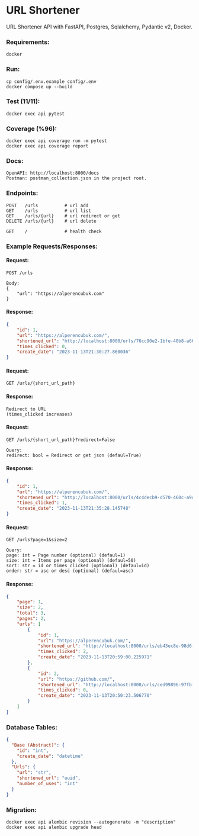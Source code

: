 # URL Shortener

URL Shortener API with FastAPI, Postgres, Sqlalchemy, Pydantic v2, Docker.

### Requirements:

```
docker
```

### Run:

```
cp config/.env.example config/.env
docker compose up --build
```

### Test (11/11):

```
docker exec api pytest
```

### Coverage (%96):

```
docker exec api coverage run -m pytest
docker exec api coverage report
```

### Docs:

```
OpenAPI: http://localhost:8000/docs
Postman: postman_collection.json in the project root.
```

### Endpoints:

```http request
POST   /urls          # url add
GET    /urls          # url list
GET    /urls/{url}    # url redirect or get
DELETE /urls/{url}    # url delete

GET    /              # health check
```

### Example Requests/Responses:

#### Request:
```http request
POST /urls

Body:
{
    "url": "https://alperencubuk.com"
}
```

#### Response:
```json
{
    "id": 1,
    "url": "https://alperencubuk.com/",
    "shortened_url": "http://localhost:8000/urls/76cc90e2-1bfe-40b8-a66c-a977307def03",
    "times_clicked": 0,
    "create_date": "2023-11-13T21:30:27.860036"
}
```

#### Request:
```http request
GET /urls/{short_url_path}
```

#### Response:
```
Redirect to URL
(times_clicked increases)
```

#### Request:
```http request
GET /urls/{short_url_path}?redirect=False

Query:
redirect: bool = Redirect or get json (defaul=True)
```

#### Response:
```json
{
    "id": 1,
    "url": "https://alperencubuk.com/",
    "shortened_url": "http://localhost:8000/urls/4c4decb9-d570-460c-a9db-eaa2c4968e13",
    "times_clicked": 1,
    "create_date": "2023-11-13T21:35:28.145748"
}
```

#### Request:
```http request
GET /urls?page=1&size=2

Query:
page: int = Page number (optional) (defaul=1)
size: int = Items per page (optional) (defaul=50)
sort: str = id or times_clicked (optional) (defaul=id)
order: str = asc or desc (optional) (defaul=asc)
```

#### Response:
```json
{
    "page": 1,
    "size": 2,
    "total": 3,
    "pages": 2,
    "urls": [
        {
            "id": 1,
            "url": "https://alperencubuk.com/",
            "shortened_url": "http://localhost:8000/urls/eb43ec8e-98d6-4f96-808a-9317c5ec9a06",
            "times_clicked": 2,
            "create_date": "2023-11-13T20:59:00.225971"
        },
        {
            "id": 2,
            "url": "https://github.com/",
            "shortened_url": "http://localhost:8000/urls/ced99896-97fb-482a-87ce-bbb5ce0f6204",
            "times_clicked": 0,
            "create_date": "2023-11-13T20:50:23.506770"
        }
    ]
}
```

### Database Tables:

```json
{
  "Base (Abstract)": {
    "id": "int",
    "create_date": "datetime"
  },
  "Urls": {
    "url": "str",
    "shortened_url": "uuid",
    "number_of_uses": "int"
  }
}
```

### Migration:

```
docker exec api alembic revision --autogenerate -m "description"
docker exec api alembic upgrade head
```
